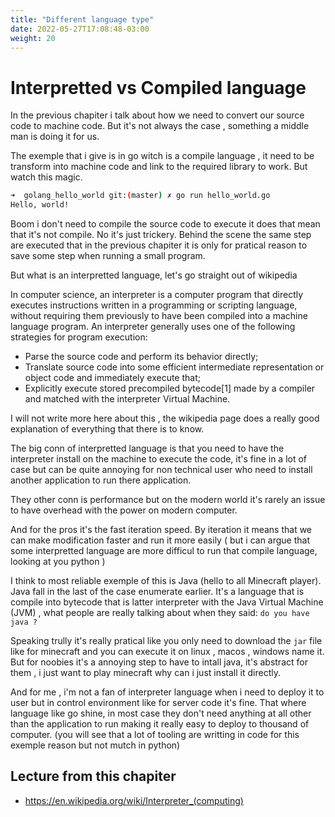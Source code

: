 ```yaml
---
title: "Different language type"
date: 2022-05-27T17:08:48-03:00
weight: 20
---
```



# Interpretted vs Compiled language


In the previous chapiter i talk about how we need to convert our source code to machine code.
But it's not always the case , something a middle man is doing it for us.

The exemple that i give is in go witch is a compile language , it need to be transform into machine
code and link to the required library to work. But watch this magic.

```bash
➜  golang_hello_world git:(master) ✗ go run hello_world.go
Hello, world!
```

Boom i don't need to compile the source code to execute it does that mean that it's not compile.
No it's just trickery. Behind the scene the same step are executed that in the previous chapiter
it is only for pratical reason to save some step when running a small program.

But what is an interpretted language, let's go straight out of wikipedia


In computer science, an interpreter is a computer program that directly executes instructions written in a programming or scripting language, without requiring them previously to have been compiled into a machine language program. An interpreter generally uses one of the following strategies for program execution:

* Parse the source code and perform its behavior directly;
* Translate source code into some efficient intermediate representation or object code and immediately execute that;
* Explicitly execute stored precompiled bytecode[1] made by a compiler and matched with the interpreter Virtual Machine.

I will not write more here about this , the wikipedia page does a really good explanation of everything that there is to know.

The big conn of interpretted language is that you need to have the interpreter install on the machine to execute the code, it's fine
in a lot of case but can be quite annoying for non technical user who need to install another application to run there application.

They other conn is performance but on the modern world it's rarely an issue to have overhead with the power on modern computer.

And for the pros it's the fast iteration speed. By iteration it means that we can make modification faster and run it more easily
( but i can argue that some interpretted language are more difficul to run that compile language, looking at you python )

I think to most reliable exemple of this is Java (hello to all Minecraft player). Java fall in the last of the case enumerate earlier. It's a language that is
compile into bytecode that is latter interpreter with the Java Virtual Machine (JVM) , what people are really talking about when they said: `do you have java ?`

Speaking trully it's really pratical like you only need to download the `jar` file like for minecraft and you can execute it on linux , macos , windows name it.
But for noobies it's a annoying step to have to intall java, it's abstract for them , i just want to play minecraft why can i just install it directly.

And for me , i'm not a fan of interpreter language when i need to deploy it to user but in control environment like for server code it's fine.
That where language like go shine, in most case they don't need anything at all other than the application to run making it really easy to
deploy to thousand of computer. (you will see that a lot of tooling are writting in code for this exemple reason but not mutch in python) 


## Lecture from this chapiter 

* https://en.wikipedia.org/wiki/Interpreter_(computing)
